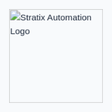 <!DOCTYPE html>
<html lang="en">

<head>
    <meta charset="UTF-8">
    <meta name="viewport" content="width=device-width, initial-scale=1.0">
    <meta name="description" content="Stratix Automation - Cutting-edge AI solutions for businesses">
    <title>Stratix Automation | AI Solutions for Business Growth</title>
    <link rel="preconnect" href="https://fonts.googleapis.com">
    <link rel="preconnect" href="https://fonts.gstatic.com" crossorigin>
    <link href="https://fonts.googleapis.com/css2?family=Space+Grotesk:wght@300;400;500;600;700&display=swap" rel="stylesheet">
    <link rel="stylesheet" href="https://cdnjs.cloudflare.com/ajax/libs/font-awesome/6.4.0/css/all.min.css">
    <style>
        :root {
            --primary: #2563eb;
            --primary-dark: #1d4ed8;
            --dark: #1e293b;
            --light: #f8fafc;
            --gray: #94a3b8;
            --success: #10b981;
        }
        * {
            margin: 0;
            padding: 0;
            box-sizing: border-box;
        }
        body {
            font-family: 'Space Grotesk', sans-serif;
            line-height: 1.6;
            color: var(--dark);
            background-color: var(--light);
            overflow-x: hidden;
        }
        /* Splash Screen */
        #splash {
            position: fixed;
            top: 0;
            left: 0;
            width: 100%;
            height: 100%;
            background-color: var(--light);
            display: flex;
            justify-content: center;
            align-items: center;
            z-index: 9999;
            transition: opacity 1s ease;
        }
        #splash img {
            width: 150px;
            height: auto;
            animation: pulse 2s infinite;
        }
        @keyframes pulse {
            0% { transform: scale(1); }
            50% { transform: scale(1.1); }
            100% { transform: scale(1); }
        }
        /* Header */
        header {
            position: fixed;
            top: 0;
            width: 100%;
            background-color: rgba(255, 255, 255, 0.95);
            box-shadow: 0 2px 10px rgba(0, 0, 0, 0.1);
            z-index: 100;
            transition: all 0.3s ease;
        }
        header.scrolled {
            background-color: rgba(255, 255, 255, 0.98);
            box-shadow: 0 4px 15px rgba(0, 0, 0, 0.1);
        }
        nav {
            display: flex;
            justify-content: space-between;
            align-items: center;
            padding: 1rem 2rem;
            max-width: 1400px;
            margin: 0 auto;
        }
        .logo img {
            height: 40px;
            width: auto;
        }
        .nav-links {
            display: flex;
            gap: 2rem;
            align-items: center;
        }
        .nav-links a {
            text-decoration: none;
            color: var(--dark);
            font-weight: 500;
            transition: color 0.3s ease;
            position: relative;
        }
        .nav-links a:hover {
            color: var(--primary);
        }
        .nav-links a:after {
            content: '';
            position: absolute;
            width: 0;
            height: 2px;
            bottom: -5px;
            left: 0;
            background-color: var(--primary);
            transition: width 0.3s ease;
        }
        .nav-links a:hover:after {
            width: 100%;
        }
        .cta-btn {
            background-color: var(--primary);
            color: white;
            padding: 0.6rem 1.2rem;
            border-radius: 6px;
            font-weight: 600;
            transition: all 0.3s ease;
        }
        .cta-btn:hover {
            background-color: var(--primary-dark);
            transform: translateY(-2px);
        }
        #menu-toggle {
            display: none;
            background: none;
            border: none;
            font-size: 1.5rem;
            cursor: pointer;
            color: var(--dark);
        }
        /* Main Content */
        main {
            padding-top: 80px;
            max-width: 1400px;
            margin: 0 auto;
        }
        section {
            padding: 5rem 2rem;
            scroll-margin-top: 80px;
        }
        section:nth-child(even) {
            background-color: #f1f5f9;
        }
        h1, h2, h3 {
            line-height: 1.2;
            margin-bottom: 1.5rem;
        }
        h1 {
            font-size: 3.5rem;
            font-weight: 700;
        }
        h2 {
            font-size: 2.5rem;
            text-align: center;
            margin-bottom: 3rem;
            position: relative;
        }
        h2:after {
            content: '';
            position: absolute;
            width: 80px;
            height: 4px;
            background-color: var(--primary);
            bottom: -15px;
            left: 50%;
            transform: translateX(-50%);
            border-radius: 2px;
        }
        h3 {
            font-size: 1.5rem;
            color: var(--primary);
        }
        p {
            margin-bottom: 1rem;
            color: var(--gray);
        }
        /* Hero Section */
        .hero {
            min-height: 80vh;
            display: flex;
            flex-direction: column;
            justify-content: center;
            align-items: center;
            text-align: center;
            background: linear-gradient(135deg, rgba(37, 99, 235, 0.1) 0%, rgba(255, 255, 255, 1) 100%);
        }
        .hero p {
            font-size: 1.5rem;
            max-width: 700px;
            margin-bottom: 2rem;
        }
        .hero button {
            background-color: var(--primary);
            color: white;
            border: none;
            padding: 1rem 2rem;
            font-size: 1.1rem;
            border-radius: 6px;
            cursor: pointer;
            font-weight: 600;
            transition: all 0.3s ease;
        }
        .hero button:hover {
            background-color: var(--primary-dark);
            transform: translateY(-3px);
            box-shadow: 0 10px 20px rgba(37, 99, 235, 0.2);
        }
        /* Grid Layouts */
        .services-list, .industries-list {
            display: grid;
            grid-template-columns: repeat(auto-fit, minmax(300px, 1fr));
            gap: 2rem;
            margin-top: 2rem;
        }
        .services-list li, .industries-list li {
            background: white;
            padding: 2rem;
            border-radius: 10px;
            box-shadow: 0 5px 15px rgba(0, 0, 0, 0.05);
            transition: transform 0.3s ease, box-shadow 0.3s ease;
            list-style: none;
        }
        .services-list li:hover, .industries-list li:hover {
            transform: translateY(-10px);
            box-shadow: 0 15px 30px rgba(0, 0, 0, 0.1);
        }
        /* Contact Form */
        .contact-form {
            max-width: 600px;
            margin: 0 auto;
            background: white;
            padding: 2rem;
            border-radius: 10px;
            box-shadow: 0 5px 15px rgba(0, 0, 0, 0.05);
        }
        .contact-form p {
            text-align: center;
            margin-bottom: 2rem;
        }
        form {
            display: flex;
            flex-direction: column;
            gap: 1.5rem;
        }
        label {
            font-weight: 500;
            color: var(--dark);
        }
        input, textarea {
            padding: 0.8rem 1rem;
            border: 1px solid #ddd;
            border-radius: 6px;
            font-family: inherit;
            font-size: 1rem;
            transition: border-color 0.3s ease;
        }
        input:focus, textarea:focus {
            outline: none;
            border-color: var(--primary);
        }
        textarea {
            resize: vertical;
            min-height: 150px;
        }
        form button {
            background-color: var(--primary);
            color: white;
            border: none;
            padding: 1rem;
            font-size: 1rem;
            border-radius: 6px;
            cursor: pointer;
            font-weight: 600;
            transition: all 0.3s ease;
        }
        form button:hover {
            background-color: var(--primary-dark);
        }
        /* Footer */
        footer {
            text-align: center;
            padding: 2rem;
            background-color: var(--dark);
            color: white;
        }
        footer p {
            color: white;
        }
        /* Animations */
        .fade-in {
            opacity: 0;
            animation: fadeIn 1s ease forwards;
        }
        @keyframes fadeIn {
            to { opacity: 1; }
        }
        /* Mobile Styles */
        @media (max-width: 768px) {
            h1 {
                font-size: 2.5rem;
            }
            h2 {
                font-size: 2rem;
            }
            .nav-links {
                position: fixed;
                top: 80px;
                left: 0;
                width: 100%;
                background-color: white;
                flex-direction: column;
                gap: 1rem;
                padding: 2rem;
                box-shadow: 0 10px 15px rgba(0, 0, 0, 0.1);
                transform: translateY(-150%);
                transition: transform 0.3s ease;
            }
            .nav-links.show {
                transform: translateY(0);
            }
            .nav-links a {
                padding: 0.5rem 0;
            }
            #menu-toggle {
                display: block;
            }
            section {
                padding: 3rem 1.5rem;
            }
            .hero {
                min-height: 70vh;
                padding: 0 1.5rem;
            }
            .services-list, .industries-list {
                grid-template-columns: 1fr;
            }
        }
        /* Back to Top Button */
        #back-to-top {
            position: fixed;
            bottom: 2rem;
            right: 2rem;
            width: 50px;
            height: 50px;
            background-color: var(--primary);
            color: white;
            border: none;
            border-radius: 50%;
            display: flex;
            justify-content: center;
            align-items: center;
            cursor: pointer;
            opacity: 0;
            visibility: hidden;
            transition: all 0.3s ease;
            z-index: 99;
        }
        #back-to-top.visible {
            opacity: 1;
            visibility: visible;
        }
        #back-to-top:hover {
            background-color: var(--primary-dark);
            transform: translateY(-5px);
        }
    </style>
</head>
<body>
    <div id="splash">
        <img src="https://asset.cloudinary.com/dhpl09d00/e251cc600855de4f677b171c1aad74be" alt="Stratix Automation Logo">
    </div>
    <header>
        <nav>
            <div class="logo">
                <img src="https://asset.cloudinary.com/dhpl09d00/e251cc600855de4f677b171c1aad74be" alt="Stratix Automation">
            </div>
            <div class="nav-links">
                <a href="#about">About</a>
                <a href="#services">Services</a>
                <a href="#industries">Industries</a>
                <a href="#contact">Contact</a>
                <a class="cta-btn" href="#signup">Free Demo</a>
            </div>
            <button id="menu-toggle" aria-label="Toggle Navigation">☰</button>
        </nav>
    </header>
    <main>
        <section class="hero fade-in" id="hero">
            <h1>Transform Your Business with AI</h1>
            <p>Streamline operations, enhance decision-making, and drive growth with our cutting-edge AI solutions tailored to your needs.</p>
            <button onclick="window.location.href='#contact'">Book a Free Consultation</button>
        </section>
        <section id="about" class="fade-in">
            <h2>About Us</h2>
            <div class="about-content">
                <p>Stratix Automation pioneers intelligent automation solutions that redefine industry standards.</p>
                <p>Founded and led by Andrew Phillips, our team of AI engineers combine technological excellence with practical business acumen to deliver solutions that work in the real world. We don't just implement AI - we build strategic partnerships that drive continuous innovation.</p>
                <div class="stats-grid" style="display: grid; grid-template-columns: repeat(3, 1fr); gap: 1rem; margin-top: 2rem; text-align: center;">
                    <div>
                        <h3 style="font-size: 2rem; color: var(--primary);">200+</h3>
                        <p>Clients Served</p>
                    </div>
                    <div>
                        <h3 style="font-size: 2rem; color: var(--primary);">15</h3>
                        <p>Industries</p>
                    </div>
                    <div>
                        <h3 style="font-size: 2rem; color: var(--primary);">98%</h3>
                        <p>Client Retention</p>
                    </div>
                </div>
            </div>
        </section>
        <section id="services" class="fade-in">
            <h2>Our Services</h2>
            <div class="services-list">
                <div>
                    <h3><i class="fas fa-robot" style="margin-right: 10px;"></i> AI Consulting</h3>
                    <p>Comprehensive AI strategy development and implementation roadmaps tailored to your business objectives and technical capabilities.</p>
                </div>
                <div>
                    <h3><i class="fas fa-brain" style="margin-right: 10px;"></i> Machine Learning</h3>
                    <p>Custom ML models for predictive analytics, recommendation systems, and process optimization with continuous learning capabilities.</p>
                </div>
                <div>
                    <h3><i class="fas fa-comment-dots" style="margin-right: 10px;"></i> NLP Solutions</h3>
                    <p>Advanced natural language processing for sentiment analysis, chatbots, document processing, and multilingual support.</p>
                </div>
                <div>
                    <h3><i class="fas fa-eye" style="margin-right: 10px;"></i> CRM Conversion</h3>
                    <p>Advanced instant outreach and automated followup for high conversion rates, turning cold leads into clients.</p>
                </div>
                <div>
                    <h3><i class="fas fa-puzzle-piece" style="margin-right: 10px;"></i> AI Integration</h3>
                    <p>Seamless integration with your existing systems and workflows with robust APIs and microservices architecture.</p>
                </div>
            </div>
        </section>
        <section id="industries" class="fade-in">
            <h2>Industries We Serve</h2>
            <div class="industries-list">
                <div>
                    <h3><i class="fas fa-shopping-cart" style="margin-right: 10px;"></i> E-commerce</h3>
                    <p>Personalized recommendations, dynamic pricing, fraud detection, and visual search to boost conversions and reduce churn.</p>
                </div>
                <div>
                    <h3><i class="fas fa-heartbeat" style="margin-right: 10px;"></i> Healthcare</h3>
                    <p>Diagnostic assistance, patient monitoring, drug discovery, and administrative automation to improve outcomes.</p>
                </div>
                <div>
                    <h3><i class="fas fa-chart-line" style="margin-right: 10px;"></i> Finance</h3>
                    <p>Algorithmic trading, risk assessment, fraud prevention, and personalized banking experiences.</p>
                </div>
                <div>
                    <h3><i class="fas fa-industry" style="margin-right: 10px;"></i> Manufacturing</h3>
                    <p>Predictive maintenance, quality control, supply chain optimization, and autonomous robotics.</p>
                </div>
                <div>
                    <h3><i class="fas fa-bullseye" style="margin-right: 10px;"></i> Marketing</h3>
                    <p>Customer segmentation, campaign optimization, content generation, and sentiment analysis.</p>
                </div>
                <div>
                    <h3><i class="fas fa-wifi" style="margin-right: 10px;"></i> Technology</h3>
                    <p>AI-powered SaaS solutions, developer tools, and infrastructure optimization for tech companies.</p>
                </div>
            </div>
        </section>
        <section id="contact" class="fade-in">
            <h2>Ready to Transform Your Business?</h2>
            <div class="contact-form">
                <p>Get in touch with our AI experts for a free consultation and discover how we can help you achieve your goals.</p>
                <form id="contactForm" action="#" method="POST">
                    <div style="display: grid; grid-template-columns: 1fr 1fr; gap: 1rem;">
                        <div>
                            <label for="name">Name*</label>
                            <input type="text" id="name" name="name" required>
                        </div>
                        <div>
                            <label for="email">Email*</label>
                            <input type="email" id="email" name="email" required>
                        </div>
                    </div>
                    <div>
                        <label for="company">Company</label>
                        <input type="text" id="company" name="company">
                    </div>
                    <div>
                        <label for="service">Service of Interest</label>
                        <select id="service" name="service">
                            <option value="">Select a service</option>
                            <option value="consulting">AI Consulting</option>
                            <option value="ml">Machine Learning</option>
                            <option value="nlp">NLP Solutions</option>
                            <option value="vision">Computer Vision</option>
                            <option value="data">Data Solutions</option>
                            <option value="integration">AI Integration</option>
                        </select>
                    </div>
                    <div>
                        <label for="message">How can we help you?*</label>
                        <textarea id="message" name="message" rows="5" required></textarea>
                    </div>
                    <button type="submit">Send Message <i class="fas fa-paper-plane" style="margin-left: 8px;"></i></button>
                </form>
            </div>
        </section>
    </main>
    <footer>
        <div style="max-width: 1200px; margin: 0 auto; display: grid; grid-template-columns: repeat(auto-fit, minmax(200px, 1fr)); gap: 2rem; text-align: left; padding-bottom: 2rem;">
            <div>
                <img src="https://asset.cloudinary.com/dhpl09d00/e251cc600855de4f677b171c1aad74be" alt="Stratix Automation Logo" style="height: 40px; margin-bottom: 1rem; filter: brightness(0) invert(1);">
                <p>Innovative AI solutions for forward-thinking businesses.</p>
            </div>
            <div>
                <h3 style="color: white; margin-bottom: 1rem;">Quick Links</h3>
                <ul style="list-style: none;">
                    <li style="margin-bottom: 0.5rem;"><a href="#about" style="color: white; text-decoration: none;">About Us</a></li>
                    <li style="margin-bottom: 0.5rem;"><a href="#services" style="color: white; text-decoration: none;">Services</a></li>
                    <li style="margin-bottom: 0.5rem;"><a href="#industries" style="color: white; text-decoration: none;">Industries</a></li>
                    <li style="margin-bottom: 0.5rem;"><a href="#contact" style="color: white; text-decoration: none;">Contact</a></li>
                </ul>
            </div>
            <div>
                <h3 style="color: white; margin-bottom: 1rem;">Contact Info</h3>
                <p><i class="fas fa-user" style="margin-right: 10px;"></i> Andrew Phillips, CEO</p>
                <p><i class="fas fa-phone" style="margin-right: 10px;"></i> <a href="tel:6159559515" style="color: white; text-decoration: none;">(615) 955-9515</a></p>
                <p><i class="fas fa-envelope" style="margin-right: 10px;"></i> <a href="mailto:stratixautomation@gmail.com" style="color: white; text-decoration: none;">stratixautomation@gmail.com</a></p>
            </div>
        </div>
        <div style="border-top: 1px solid rgba(255, 255, 255, 0.1); padding-top: 1.5rem;">
            <p>&copy; 2025 Stratix Automation. All rights reserved. | <a href="#" style="color: white; text-decoration: none;">Privacy Policy</a> | <a href="#" style="color: white; text-decoration: none;">Terms of Service</a></p>
        </div>
    </footer>
    <button id="back-to-top" aria-label="Back to top">↑</button>
    <script>
        document.addEventListener('DOMContentLoaded', () => {
            // Splash screen
            const splash = document.getElementById('splash');
            setTimeout(() => {
                splash.style.opacity = '0';
                setTimeout(() => splash.style.display = 'none', 1000);
            }, 2000);
            // Mobile menu toggle
            const menuToggle = document.getElementById('menu-toggle');
            const navLinks = document.querySelector('.nav-links');
            menuToggle.addEventListener('click', () => {
                navLinks.classList.toggle('show');
                menuToggle.innerHTML = navLinks.classList.contains('show') ? '✕' : '☰';
            });
            // Close mobile menu when clicking a link
            document.querySelectorAll('.nav-links a').forEach(link => {
                link.addEventListener('click', () => {
                    navLinks.classList.remove('show');
                    menuToggle.innerHTML = '☰';
                });
            });
            // Header scroll effect
            const header = document.querySelector('header');
            window.addEventListener('scroll', () => {
                if (window.scrollY > 50) {
                    header.classList.add('scrolled');
                } else {
                    header.classList.remove('scrolled');
                }
            });
            // Back to top button
            const backToTop = document.getElementById('back-to-top');
            window.addEventListener('scroll', () => {
                if (window.scrollY > 300) {
                    backToTop.classList.add('visible');
                } else {
                    backToTop.classList.remove('visible');
                }
            });
            backToTop.addEventListener('click', () => {
                window.scrollTo({
                    top: 0,
                    behavior: 'smooth'
                });
            });
            // Form submission
            const contactForm = document.getElementById('contactForm');
            contactForm.addEventListener('submit', (e) => {
                e.preventDefault();
                // Here you would typically send the form data to your server
                alert('Thank you for your message! We will get back to you soon.');
                contactForm.reset();
            });
            // Animate elements when they come into view
            const fadeEls = document.querySelectorAll('.fade-in');
            const observer = new IntersectionObserver((entries) => {
                entries.forEach(entry => {
                    if (entry.isIntersecting) {
                        entry.target.style.animation = `fadeIn 1s ease forwards`;
                        observer.unobserve(entry.target);
                    }
                });
            }, { threshold: 0.1 });
            fadeEls.forEach(el => observer.observe(el));
        });
    </script>
</body>
</html>
